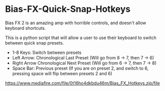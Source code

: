 # Bias-FX-Quick-Snap-Hotkeys
Bias FX 2 is an amazing amp with horrible controls, and doesn't allow keyboard shortcuts.

This is a python script that will allow a user to use their keyboard to switch between quick snap presets.

- 1-8 Keys: Switch between presets
- Left Arrow: Chronological Last Preset (Will go from 8 -> 7, then 7 -> 6) 
- Right Arrow Chronological Next Preset (Will go from 6 -> 7, then 7 -> 8)
- Space Bar: Previous preset (If you are on preset 2, and switch to 6, pressing space will flip between presets 2 and 6)


https://www.mediafire.com/file/0t16ho4dkbdu46m/Bias_FX_Hotkeys.zip/file
